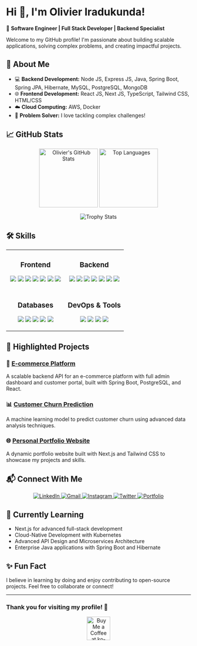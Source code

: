 # Hi 👋, I'm Olivier Iradukunda!

 🌟 **Software Engineer | Full Stack Developer | Backend Specialist**

Welcome to my GitHub profile! I'm passionate about building scalable applications, solving complex problems, and creating impactful projects.

## 🚀 **About Me**
- 💻 **Backend Development:** Node JS, Express JS, Java, Spring Boot, Spring JPA, Hibernate, MySQL, PostgreSQL, MongoDB
- 🌐 **Frontend Development:** React JS, Next JS, TypeScript, Tailwind CSS, HTML/CSS
- ☁️ **Cloud Computing:** AWS, Docker
- 🔧 **Problem Solver:** I love tackling complex challenges!

## 📈 **GitHub Stats**
<div align="center">
  <p align="center">
    <img height="160em" src="https://github-readme-stats.vercel.app/api?username=Mr-Olivier&show_icons=true&theme=radical&count_private=true&include_all_commits=true" alt="Olivier's GitHub Stats" />
    <img height="160em" src="https://github-readme-stats.vercel.app/api/top-langs/?username=Mr-Olivier&layout=compact&theme=radical&langs_count=8" alt="Top Languages" />
  </p>
  <img src="https://github-profile-trophy.vercel.app/?username=Mr-Olivier&theme=radical&row=1&column=6" alt="Trophy Stats" />
</div>

## 🛠️ **Skills**

<table>
  <tr>
    <td valign="top" width="50%">
      <h3 align="center">Frontend</h3>
      <p align="center">
        <img src="https://img.shields.io/badge/React-61DAFB?style=for-the-badge&logo=react&logoColor=black" />
        <img src="https://img.shields.io/badge/Next.js-000000?style=for-the-badge&logo=next.js&logoColor=white" />
        <img src="https://img.shields.io/badge/TypeScript-3178C6?style=for-the-badge&logo=typescript&logoColor=white" />
        <img src="https://img.shields.io/badge/Tailwind_CSS-38B2AC?style=for-the-badge&logo=tailwind-css&logoColor=white" />
        <img src="https://img.shields.io/badge/JavaScript-F7DF1E?style=for-the-badge&logo=javascript&logoColor=black" />
        <img src="https://img.shields.io/badge/HTML5-E34F26?style=for-the-badge&logo=html5&logoColor=white" />
        <img src="https://img.shields.io/badge/CSS3-1572B6?style=for-the-badge&logo=css3&logoColor=white" />
      </p>
    </td>
    <td valign="top" width="50%">
      <h3 align="center">Backend</h3>
      <p align="center">
        <img src="https://img.shields.io/badge/Node.js-339933?style=for-the-badge&logo=node.js&logoColor=white" />
        <img src="https://img.shields.io/badge/Express-000000?style=for-the-badge&logo=express&logoColor=white" />
        <img src="https://img.shields.io/badge/Java-ED8B00?style=for-the-badge&logo=openjdk&logoColor=white" />
        <img src="https://img.shields.io/badge/Spring Boot-6DB33F?style=for-the-badge&logo=spring-boot&logoColor=white" />
        <img src="https://img.shields.io/badge/Hibernate-59666C?style=for-the-badge&logo=hibernate&logoColor=white" />
        <img src="https://img.shields.io/badge/Python-3776AB?style=for-the-badge&logo=python&logoColor=white" />
        <img src="https://img.shields.io/badge/Flask-000000?style=for-the-badge&logo=flask&logoColor=white" />
      </p>
    </td>
  </tr>
  <tr>
    <td valign="top" width="50%">
      <h3 align="center">Databases</h3>
      <p align="center">
        <img src="https://img.shields.io/badge/MySQL-4479A1?style=for-the-badge&logo=mysql&logoColor=white" />
        <img src="https://img.shields.io/badge/PostgreSQL-336791?style=for-the-badge&logo=postgresql&logoColor=white" />
        <img src="https://img.shields.io/badge/MongoDB-47A248?style=for-the-badge&logo=mongodb&logoColor=white" />
        <img src="https://img.shields.io/badge/Prisma-2D3748?style=for-the-badge&logo=prisma&logoColor=white" />
        <img src="https://img.shields.io/badge/Spring JPA-6DB33F?style=for-the-badge&logo=spring&logoColor=white" />
      </p>
    </td>
    <td valign="top" width="50%">
      <h3 align="center">DevOps & Tools</h3>
      <p align="center">
        <img src="https://img.shields.io/badge/AWS-232F3E?style=for-the-badge&logo=amazon-aws&logoColor=white" />
        <img src="https://img.shields.io/badge/Docker-2496ED?style=for-the-badge&logo=docker&logoColor=white" />
        <img src="https://img.shields.io/badge/Git-F05032?style=for-the-badge&logo=git&logoColor=white" />
        <img src="https://img.shields.io/badge/GitHub-181717?style=for-the-badge&logo=github&logoColor=white" />
      </p>
    </td>
  </tr>
</table>

## 🌟 **Highlighted Projects**

### 📂 [E-commerce Platform](https://ecommerce-platform-plum.vercel.app/)
A scalable backend API for an e-commerce platform with full admin dashboard and customer portal, built with Spring Boot, PostgreSQL, and React.

### 📊 [Customer Churn Prediction](https://github.com/olivieriradukunda/churn-prediction)
A machine learning model to predict customer churn using advanced data analysis techniques.

### 🌐 [Personal Portfolio Website](https://olivier-ira.vercel.app/)
A dynamic portfolio website built with Next.js and Tailwind CSS to showcase my projects and skills.

## 📬 **Connect With Me**
<p align="center">
  <a href="https://www.linkedin.com/in/olivier-iradukunda-8269412a0/">
    <img src="https://img.shields.io/badge/LinkedIn-Connect-blue?style=for-the-badge&logo=linkedin" alt="LinkedIn" />
  </a>
  <a href="mailto:oiradukunda63@gmail.com">
    <img src="https://img.shields.io/badge/Email-Contact-red?style=for-the-badge&logo=gmail" alt="Gmail" />
  </a>
  <a href="https://www.instagram.com/__olivier__20/">
    <img src="https://img.shields.io/badge/Instagram-Follow-ff69b4?style=for-the-badge&logo=instagram" alt="Instagram" />
  </a>
  <a href="https://x.com/OIradukund43222">
    <img src="https://img.shields.io/badge/Twitter-Follow-blue?style=for-the-badge&logo=twitter" alt="Twitter" />
  </a>
  <a href="https://olivier-ira.vercel.app/">
    <img src="https://img.shields.io/badge/Portfolio-Visit-green?style=for-the-badge&logo=firefox" alt="Portfolio" />
  </a>
</p>

## 🌱 **Currently Learning**
- Next.js for advanced full-stack development
- Cloud-Native Development with Kubernetes
- Advanced API Design and Microservices Architecture
- Enterprise Java applications with Spring Boot and Hibernate

## ✨ **Fun Fact**
I believe in learning by doing and enjoy contributing to open-source projects. Feel free to collaborate or connect!

---

### Thank you for visiting my profile! 🌟

<div align="center">
  <a href='https://ko-fi.com/T6T0ZUPZR' target='_blank'>
    <img height='64' style='border:0px;height:64px;' src='https://storage.ko-fi.com/cdn/kofi1.png?v=3' border='0' alt='Buy Me a Coffee at ko-fi.com' />
  </a>
</div>
